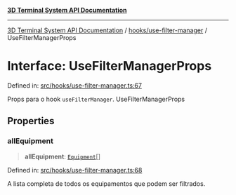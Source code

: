 [**3D Terminal System API Documentation**](../../../README.md)

***

[3D Terminal System API Documentation](../../../README.md) / [hooks/use-filter-manager](../README.md) / UseFilterManagerProps

# Interface: UseFilterManagerProps

Defined in: [src/hooks/use-filter-manager.ts:67](https://github.com/Dicommunitas/ThreeJS_Terminal_3D/blob/4466777f13a6776beed134cf281b05ece637d113/src/hooks/use-filter-manager.ts#L67)

Props para o hook `useFilterManager`.
 UseFilterManagerProps

## Properties

### allEquipment

> **allEquipment**: [`Equipment`](../../../lib/types/interfaces/Equipment.md)[]

Defined in: [src/hooks/use-filter-manager.ts:68](https://github.com/Dicommunitas/ThreeJS_Terminal_3D/blob/4466777f13a6776beed134cf281b05ece637d113/src/hooks/use-filter-manager.ts#L68)

A lista completa de todos os equipamentos que podem ser filtrados.
